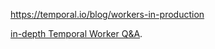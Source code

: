 https://temporal.io/blog/workers-in-production

[in-depth Temporal Worker Q&A](https://www.youtube.com/watch?v=pwr-Ss6WEco&list=PLytZkHFJwKUcMbOKCQmiVnoGUQTJOAndQ).